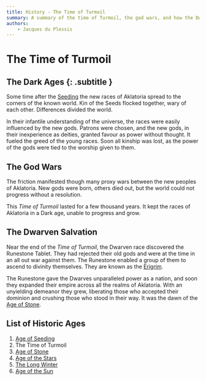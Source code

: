 ```yaml
---
title: History - The Time of Turmoil
summary: A summary of the time of Turmoil, the god wars, and how the Dwarves came to dominate.
authors:
    - Jacques du Plessis
---
```

# The Time of Turmoil
## The Dark Ages {: .subtitle }
Some time after the [Seeding](/history/ages/age_of_seeding) the new races of Aklatoria spread to the corners of the known world.  Kin of the Seeds flocked together, wary of each other.  Differences divided the world.

In their infantile understanding of the universe, the races were easily influenced by the new gods.  Patrons were chosen, and the new gods, in their inexperience as deities, granted favour as power without thought.  It fueled the greed of the young races.  Soon all kinship was lost, as the power of the gods were tied to the worship given to them.

## The God Wars
The friction manifested though many proxy wars between the new peoples of Aklatoria.  New gods were born, others died out, but the world could not progress without a resolution.

This _Time of Turmoil_ lasted for a few thousand years. It kept the races of Aklatoria in a Dark age, unable to progress and grow.

## The Dwarven Salvation
Near the end of the _Time of Turmoil_, the Dwarven race discovered the Runestone Tablet.  They had rejected their old gods and were at the time in an all out war against them.  The Runestone enabled a group of them to ascend to divinity themselves.  They are known as the [Erigrim](/religion/deities/erigrim).

The Runestone gave the Dwarves unparalleled power as a nation, and soon they expanded their empire across all the realms of Aklatoria.  With an unyielding demeanor they grew, liberating those who accepted their dominion and crushing those who stood in their way.  It was the dawn of the [Age of Stone](/history/ages/age_of_stone).

## List of Historic Ages
1. [Age of Seeding](/history/ages/age_of_seeding)
2. The Time of Turmoil
3. [Age of Stone](/history/ages/age_of_stone)
4. [Age of the Stars](/history/ages/age_of_the_stars)
5. [The Long Winter](/history/ages/long_winter)
6. [Age of the Sun](/history/ages/age_of_the_sun)